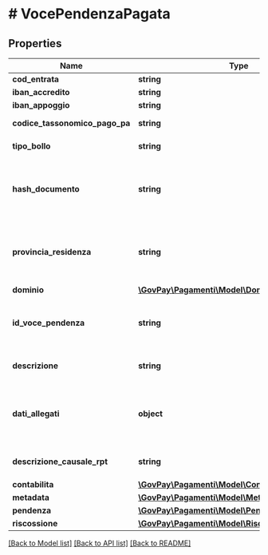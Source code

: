 # # VocePendenzaPagata

## Properties

Name | Type | Description | Notes
------------ | ------------- | ------------- | -------------
**cod_entrata** | **string** |  |
**iban_accredito** | **string** |  |
**iban_appoggio** | **string** |  | [optional]
**codice_tassonomico_pago_pa** | **string** | Tassonomia pagoPA |
**tipo_bollo** | **string** | Tipologia di Bollo digitale |
**hash_documento** | **string** | Digest in base64 del documento informatico associato alla marca da bollo |
**provincia_residenza** | **string** | Sigla automobilistica della provincia di residenza del soggetto pagatore |
**dominio** | [**\GovPay\Pagamenti\Model\Dominio**](Dominio.md) |  | [optional]
**id_voce_pendenza** | **string** | Identificativo della voce di pedenza nel gestionale proprietario |
**descrizione** | **string** | descrizione della voce di pagamento | [optional]
**dati_allegati** | **object** | Dati applicativi allegati dal gestionale secondo un formato proprietario. | [optional]
**descrizione_causale_rpt** | **string** | Testo libero per la causale versamento | [optional]
**contabilita** | [**\GovPay\Pagamenti\Model\Contabilita**](Contabilita.md) |  | [optional]
**metadata** | [**\GovPay\Pagamenti\Model\Metadata**](Metadata.md) |  | [optional]
**pendenza** | [**\GovPay\Pagamenti\Model\Pendenza**](Pendenza.md) |  |
**riscossione** | [**\GovPay\Pagamenti\Model\RiscossioneVocePagata**](RiscossioneVocePagata.md) |  |

[[Back to Model list]](../../README.md#models) [[Back to API list]](../../README.md#endpoints) [[Back to README]](../../README.md)
